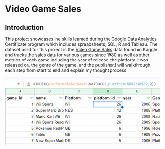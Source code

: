 # Video Game Sales 

## Introduction

This project showcases the skills learned during the Google Data Analytics Certificate program which includes spreadsheets, SQL, R and Tableau. The dataset used for this project is the [Video Game Sales](https://www.kaggle.com/datasets/gregorut/videogamesales) data found on Kaggle and tracks the sales data for various games since 1980 as well as other metrics of each game including the year of release, the platform it was released on, the genre of the game, and the publisher.I will walkthrough each step from start to end and explain my thought process 

![](https://github.com/RyanGruber1995/video_game_sales/blob/main/screenshots/id_creation.PNG?raw=true)

